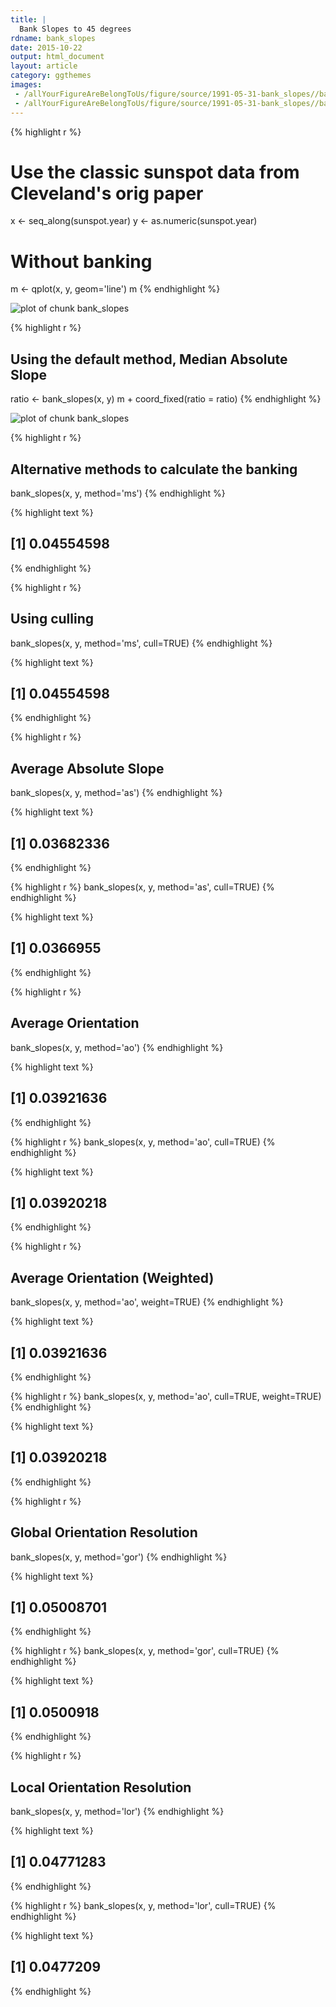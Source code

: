 ```yaml
---
title: |
  Bank Slopes to 45 degrees
rdname: bank_slopes
date: 2015-10-22
output: html_document
layout: article
category: ggthemes
images:
 - /allYourFigureAreBelongToUs/figure/source/1991-05-31-bank_slopes//bank_slopes-1.png
 - /allYourFigureAreBelongToUs/figure/source/1991-05-31-bank_slopes//bank_slopes-2.png
---
```





{% highlight r %}
# Use the classic sunspot data from Cleveland's orig paper
x <- seq_along(sunspot.year)
y <- as.numeric(sunspot.year)
# Without banking
m <- qplot(x, y, geom='line')
m
{% endhighlight %}

![plot of chunk bank_slopes](/allYourFigureAreBelongToUs/figure/source/1991-05-31-bank_slopes/bank_slopes-1.png) 

{% highlight r %}
## Using the default method, Median Absolute Slope
ratio <- bank_slopes(x, y)
m + coord_fixed(ratio = ratio)
{% endhighlight %}

![plot of chunk bank_slopes](/allYourFigureAreBelongToUs/figure/source/1991-05-31-bank_slopes/bank_slopes-2.png) 

{% highlight r %}
## Alternative methods to calculate the banking
bank_slopes(x, y, method='ms')
{% endhighlight %}



{% highlight text %}
## [1] 0.04554598
{% endhighlight %}



{% highlight r %}
## Using culling
bank_slopes(x, y, method='ms', cull=TRUE)
{% endhighlight %}



{% highlight text %}
## [1] 0.04554598
{% endhighlight %}



{% highlight r %}
## Average Absolute Slope
bank_slopes(x, y, method='as')
{% endhighlight %}



{% highlight text %}
## [1] 0.03682336
{% endhighlight %}



{% highlight r %}
bank_slopes(x, y, method='as', cull=TRUE)
{% endhighlight %}



{% highlight text %}
## [1] 0.0366955
{% endhighlight %}



{% highlight r %}
## Average Orientation
bank_slopes(x, y, method='ao')
{% endhighlight %}



{% highlight text %}
## [1] 0.03921636
{% endhighlight %}



{% highlight r %}
bank_slopes(x, y, method='ao', cull=TRUE)
{% endhighlight %}



{% highlight text %}
## [1] 0.03920218
{% endhighlight %}



{% highlight r %}
## Average Orientation (Weighted)
bank_slopes(x, y, method='ao', weight=TRUE)
{% endhighlight %}



{% highlight text %}
## [1] 0.03921636
{% endhighlight %}



{% highlight r %}
bank_slopes(x, y, method='ao', cull=TRUE, weight=TRUE)
{% endhighlight %}



{% highlight text %}
## [1] 0.03920218
{% endhighlight %}



{% highlight r %}
## Global Orientation Resolution
bank_slopes(x, y, method='gor')
{% endhighlight %}



{% highlight text %}
## [1] 0.05008701
{% endhighlight %}



{% highlight r %}
bank_slopes(x, y, method='gor', cull=TRUE)
{% endhighlight %}



{% highlight text %}
## [1] 0.0500918
{% endhighlight %}



{% highlight r %}
## Local Orientation Resolution
bank_slopes(x, y, method='lor')
{% endhighlight %}



{% highlight text %}
## [1] 0.04771283
{% endhighlight %}



{% highlight r %}
bank_slopes(x, y, method='lor', cull=TRUE)
{% endhighlight %}



{% highlight text %}
## [1] 0.0477209
{% endhighlight %}